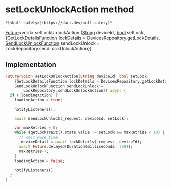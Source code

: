 


# setLockUnlockAction method




    *[<Null safety>](https://dart.dev/null-safety)*




[Future](https://api.flutter.dev/flutter/dart-async/Future-class.html)&lt;void> setLockUnlockAction
([String](https://api.flutter.dev/flutter/dart-core/String-class.html) deviceId, [bool](https://api.flutter.dev/flutter/dart-core/bool-class.html) setLock, {[GetLockDetailsFunction](../../providers_lock_provider/GetLockDetailsFunction.md) lockDetails = DevicesRepository.getLockDetails, [SendLockUnlockFunction](../../providers_lock_provider/SendLockUnlockFunction.md) sendLockUnlock = LockRepository.sendLockUnlockAction})








## Implementation

```dart
Future<void> setLockUnlockAction(String deviceId, bool setLock,
    {GetLockDetailsFunction lockDetails = DevicesRepository.getLockDetails,
    SendLockUnlockFunction sendLockUnlock =
        LockRepository.sendLockUnlockAction}) async {
  if (!loadingAction) {
    loadingAction = true;

    notifyListeners();

    await sendLockUnlock(_request, deviceId, setLock);

    var maxRetries = 0;
    while (getLockTrait().state.value != setLock && maxRetries < 10) {
      // Wait more time
      _deviceDetail = await lockDetails(_request, deviceId);
      await Future.delayed(Duration(milliseconds: 750));
      maxRetries++;
    }
    loadingAction = false;

    notifyListeners();
  }
}
```







